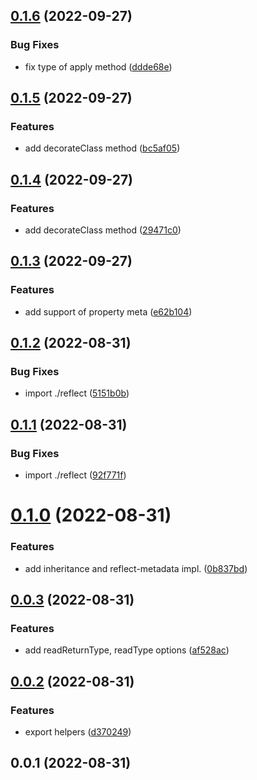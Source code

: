## [0.1.6](https://github.com/prostojs/mate/compare/v0.1.5...v0.1.6) (2022-09-27)


### Bug Fixes

* fix type of apply method ([ddde68e](https://github.com/prostojs/mate/commit/ddde68e9d54794d320be8976567bdc6cfe40ece2))



## [0.1.5](https://github.com/prostojs/mate/compare/v0.1.4...v0.1.5) (2022-09-27)


### Features

* add decorateClass method ([bc5af05](https://github.com/prostojs/mate/commit/bc5af0551b53bf07c9b6ffdcb625776174404707))



## [0.1.4](https://github.com/prostojs/mate/compare/v0.1.3...v0.1.4) (2022-09-27)


### Features

* add decorateClass method ([29471c0](https://github.com/prostojs/mate/commit/29471c0a0a8a303a4602657f99d1b6ff1c9f3a0f))



## [0.1.3](https://github.com/prostojs/mate/compare/v0.1.2...v0.1.3) (2022-09-27)


### Features

* add support of property meta ([e62b104](https://github.com/prostojs/mate/commit/e62b104dd5053ef5a26e3f56b464e7d6a350f691))



## [0.1.2](https://github.com/prostojs/mate/compare/v0.1.1...v0.1.2) (2022-08-31)


### Bug Fixes

* import ./reflect ([5151b0b](https://github.com/prostojs/mate/commit/5151b0b6fc7dfe6610cb1d7d4d583d787e6b8ed2))



## [0.1.1](https://github.com/prostojs/mate/compare/v0.1.0...v0.1.1) (2022-08-31)


### Bug Fixes

* import ./reflect ([92f771f](https://github.com/prostojs/mate/commit/92f771f17ff2d51dfa37d56a820868f7a3b0dc77))



# [0.1.0](https://github.com/prostojs/mate/compare/v0.0.3...v0.1.0) (2022-08-31)


### Features

* add inheritance and reflect-metadata impl. ([0b837bd](https://github.com/prostojs/mate/commit/0b837bd90889042f36e5ba8939ae8064ba7cd2bc))



## [0.0.3](https://github.com/prostojs/mate/compare/v0.0.2...v0.0.3) (2022-08-31)


### Features

* add readReturnType, readType options ([af528ac](https://github.com/prostojs/mate/commit/af528ac37db65ead803c75adae547c2b895c0542))



## [0.0.2](https://github.com/prostojs/mate/compare/v0.0.1...v0.0.2) (2022-08-31)


### Features

* export helpers ([d370249](https://github.com/prostojs/mate/commit/d370249bac535aa9cd0c1cf6b36a6d05f2194ff9))



## 0.0.1 (2022-08-31)



